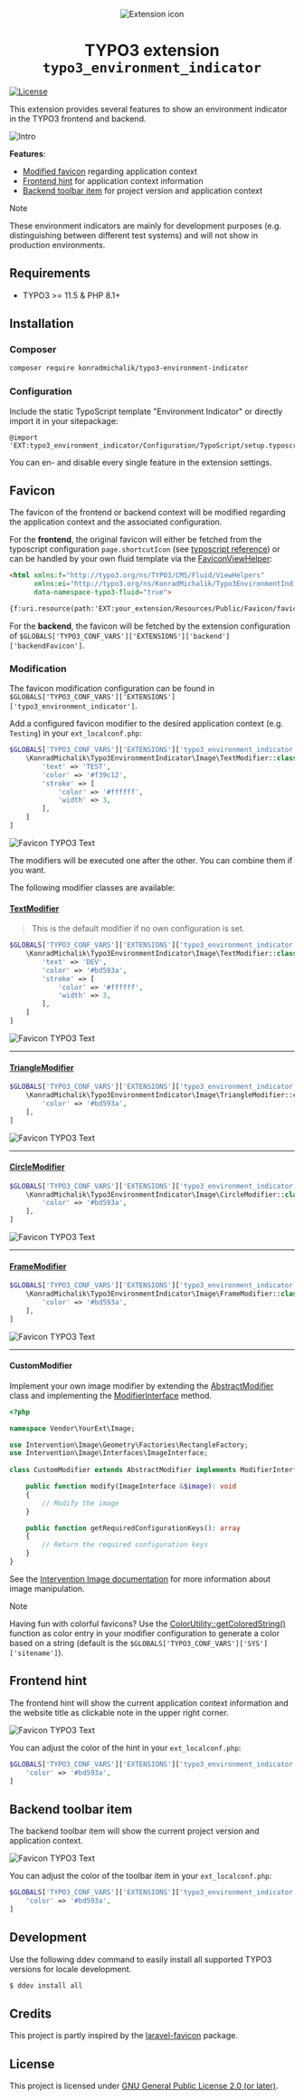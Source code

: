 <div align="center">

![Extension icon](Resources/Public/Icons/Extension.svg)

# TYPO3 extension `typo3_environment_indicator`

</div>

[![License](https://poser.pugx.org/xima/xima-typo3-content-planner/license)](LICENSE.md)

This extension provides several features to show an environment indicator in the TYPO3 frontend and backend.

![Intro](Documentation/Images/intro.png)

**Features**:
- [Modified favicon](#favicon) regarding application context
- [Frontend hint](#frontend-hint) for application context information
- [Backend toolbar item](#backend-toolbar-item) for project version and application context


> [!NOTE]  
> These environment indicators are mainly for development purposes (e.g. distinguishing between different test systems) and will not show in production environments.

## Requirements

* TYPO3 >= 11.5 & PHP 8.1+

## Installation

### Composer

```bash
composer require konradmichalik/typo3-environment-indicator
```

### Configuration

Include the static TypoScript template "Environment Indicator" or directly import it in your sitepackage:

```typoscript
@import 'EXT:typo3_environment_indicator/Configuration/TypoScript/setup.typoscript'
```

You can en- and disable every single feature in the extension settings.

## Favicon

The favicon of the frontend or backend context will be modified regarding the application context and the associated configuration.

For the **frontend**, the original favicon will either be fetched from the typoscript configuration `page.shortcutIcon` (see [typoscript reference](https://docs.typo3.org/m/typo3/reference-typoscript/main/en-us/Guide/Page/Index.html#guide-page-favicon)) or can be handled by your own fluid template via the [FaviconViewHelper](Classes/ViewHelpers/FaviconViewHelper.php):

```html
<html xmlns:f="http://typo3.org/ns/TYPO3/CMS/Fluid/ViewHelpers" 
      xmlns:ei="http://typo3.org/ns/KonradMichalik/Typo3EnvironmentIndicator/ViewHelpers" 
      data-namespace-typo3-fluid="true">

{f:uri.resource(path:'EXT:your_extension/Resources/Public/Favicon/favicon.png') -> ei:favicon()}
```

For the **backend**, the favicon will be fetched by the extension configuration of `$GLOBALS['TYPO3_CONF_VARS']['EXTENSIONS']['backend']['backendFavicon']`.

### Modification

The favicon modification configuration can be found in `$GLOBALS['TYPO3_CONF_VARS']['EXTENSIONS']['typo3_environment_indicator']`.

Add a configured favicon modifier to the desired application context (e.g. `Testing`) in your `ext_localconf.php`:

```php
$GLOBALS['TYPO3_CONF_VARS']['EXTENSIONS']['typo3_environment_indicator']['context']['Testing']['favicon'] => [
    \KonradMichalik\Typo3EnvironmentIndicator\Image\TextModifier::class => [
        'text' => 'TEST',
        'color' => '#f39c12',
        'stroke' => [
            'color' => '#ffffff',
            'width' => 3,
        ],
    ]
]
```

![Favicon TYPO3 Text](Documentation/Images/Favicons/typo3-test.png)


The modifiers will be executed one after the other. You can combine them if you want. 

The following modifier classes are available:

#### [TextModifier](Classes/Image/TextModifier.php)

> This is the default modifier if no own configuration is set.

```php
$GLOBALS['TYPO3_CONF_VARS']['EXTENSIONS']['typo3_environment_indicator']['context']['Development']['favicon'] => [
    \KonradMichalik\Typo3EnvironmentIndicator\Image\TextModifier::class => [
        'text' => 'DEV',
        'color' => '#bd593a',
        'stroke' => [
            'color' => '#ffffff',
            'width' => 3,
        ],
    ]
]
```

![Favicon TYPO3 Text](Documentation/Images/Favicons/typo3-text.png)

<hr/>

#### [TriangleModifier](Classes/Image/TriangleModifier.php)

```php
$GLOBALS['TYPO3_CONF_VARS']['EXTENSIONS']['typo3_environment_indicator']['context']['Development']['favicon'] => [
    \KonradMichalik\Typo3EnvironmentIndicator\Image\TriangleModifier::class => [
        'color' => '#bd593a',
    ],
]
```

![Favicon TYPO3 Text](Documentation/Images/Favicons/typo3-triangle.png)

<hr/>

#### [CircleModifier](Classes/Image/CircleModifier.php)

```php
$GLOBALS['TYPO3_CONF_VARS']['EXTENSIONS']['typo3_environment_indicator']['context']['Development']['favicon'] => [
    \KonradMichalik\Typo3EnvironmentIndicator\Image\CircleModifier::class => [
        'color' => '#bd593a',
    ],
]
```

![Favicon TYPO3 Text](Documentation/Images/Favicons/typo3-circle.png)

<hr/>

#### [FrameModifier](Classes/Image/FrameModifier.php)


```php
$GLOBALS['TYPO3_CONF_VARS']['EXTENSIONS']['typo3_environment_indicator']['context']['Development']['favicon'] => [
    \KonradMichalik\Typo3EnvironmentIndicator\Image\FrameModifier::class => [
        'color' => '#bd593a',
    ],
]
```

![Favicon TYPO3 Text](Documentation/Images/Favicons/typo3-frame.png)

<hr/>

#### CustomModifier

Implement your own image modifier by extending the [AbstractModifier](Classes/Image/AbstractModifier.php) class and implementing the [ModifierInterface](Classes/Image/ModifierInterface.php) method.

```php
<?php

namespace Vendor\YourExt\Image;

use Intervention\Image\Geometry\Factories\RectangleFactory;
use Intervention\Image\Interfaces\ImageInterface;
    
class CustomModifier extends AbstractModifier implements ModifierInterface {

    public function modify(ImageInterface &$image): void 
    {
        // Modify the image
    }

    public function getRequiredConfigurationKeys(): array 
    {
        // Return the required configuration keys
    }
}
```

See the [Intervention Image documentation](http://image.intervention.io/v3) for more information about image manipulation.

> [!NOTE]  
> Having fun with colorful favicons? Use the [ColorUtility::getColoredString()](Classes/Utility/ColorUtility.php) function as color entry in your modifier configuration to generate a color based on a string (default is the `$GLOBALS['TYPO3_CONF_VARS']['SYS']['sitename']`).



## Frontend hint

The frontend hint will show the current application context information and the website title as clickable note in the upper right corner.

![Favicon TYPO3 Text](Documentation/Images/frontend-hint.png)

You can adjust the color of the hint in your `ext_localconf.php`:

```php
$GLOBALS['TYPO3_CONF_VARS']['EXTENSIONS']['typo3_environment_indicator']['context']['Development']['frontendHint'] => [
    'color' => '#bd593a',
]
```

## Backend toolbar item

The backend toolbar item will show the current project version and application context.

![Favicon TYPO3 Text](Documentation/Images/backend-toolbar-item.png)

You can adjust the color of the toolbar item in your `ext_localconf.php`:

```php
$GLOBALS['TYPO3_CONF_VARS']['EXTENSIONS']['typo3_environment_indicator']['context']['Development']['backendToolbar'] => [
    'color' => '#bd593a',
]
```

## Development

Use the following ddev command to easily install all supported TYPO3 versions for locale development.

```bash
$ ddev install all
```

## Credits

This project is partly inspired by the [laravel-favicon](https://github.com/beyondcode/laravel-favicon) package.

## License

This project is licensed
under [GNU General Public License 2.0 (or later)](LICENSE.md).
